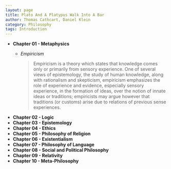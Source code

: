 ```yaml
---
layout: page
title: Plato And A Platypus Walk Into A Bar
author: Thomas Cathcart, Daniel Klein
category: Philosophy
tags: Introduction
---
```


- **Chapter 01 - Metaphysics**
    - *Empiricism*

        > Empiricism is a theory which states that knowledge comes only or primarily from sensory experience. One of several views of epistemology, the study of human knowledge, along with rationalism and skepticism, empiricism emphasizes the role of experience and evidence, especially sensory experience, in the formation of ideas, over the notion of innate ideas or traditions; empiricists may argue however that traditions (or customs) arise due to relations of previous sense experiences.
- **Chapter 02 - Logic**
- **Chapter 03 - Epistemology**
- **Chapter 04 - Ethics**
- **Chapter 05 - Philosophy of Religion**
- **Chapter 06 - Existentialism**
- **Chapter 07 - Philosophy of Language**
- **Chapter 08 - Social and Political Philosophy**
- **Chapter 09 - Relativity**
- **Chapter 10 - Meta-Philosophy**
